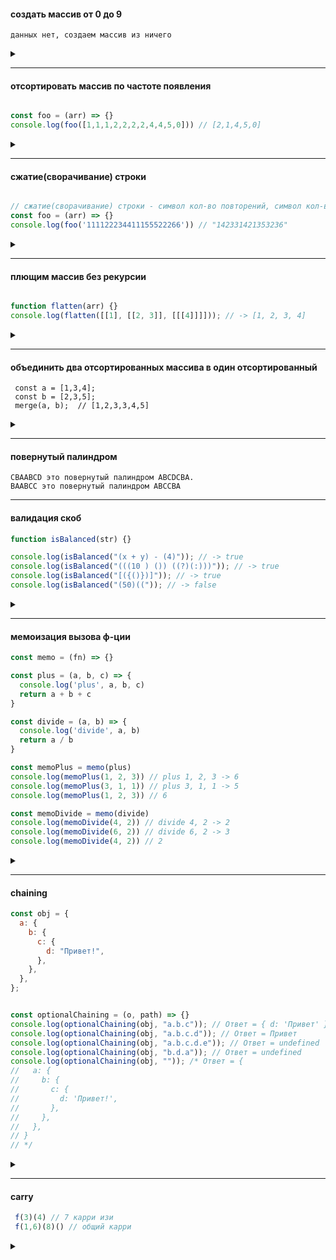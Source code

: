 #### создать массив от 0 до 9

```
данных нет, создаем массив из ничего
```
<details><summary> </summary>
  
```javascript
let arr = Array.from({length:10}).map((v,k)=>k)
```
</details>
  
---
  
#### отсортировать массив по частоте появления

```javascript

const foo = (arr) => {}
console.log(foo([1,1,1,2,2,2,2,4,4,5,0])) // [2,1,4,5,0]
```
<details><summary> </summary>
  
```javascript
  const foo = (arr) => {
   let obj = {}
   for (let item of arr) {
     obj[item] = (obj[item] ?? 0) + 1
   }
   return Object.entries(obj).sort((a,b)=>b[1]-a[1]).reduce((acc,item)=>{
     acc.push(item[0])
     return acc
   },[])
 }
```
  
</details>
  
---

#### сжатие(сворачивание) строки

```javascript

// сжатие(сворачивание) строки - символ кол-во повторений, символ кол-во повторений ...
const foo = (arr) => {}
console.log(foo('111122234411155522266')) // "142331421353236"
```
<details><summary> </summary>
  
```javascript
  const foo = (str) => {
  let res = str[0];
  let count = 1;
  let j = 0;
  for (let i=1; i < str.length; i++) {
    if (str[i]===str[i-1]) { count++ }
    else {
      res+=String(count);
      res+=String(str[i]);
      count=1;
    }
  }
  return res
}
```
  
</details>
  
---
  
#### плющим массив без рекурсии
  
```javascript  

function flatten(arr) {}
console.log(flatten([[1], [[2, 3]], [[[4]]]])); // -> [1, 2, 3, 4]
```
<details><summary> </summary>
  
```javascript
// без рекурсии
const flatten = (arr) => {
  let res = [...arr];
  let i = 0;
  while (i < res.length) {
    if (Array.isArray(res[i])) {
      res.splice(i, 1, ...res[i])
    }
    else i++
  }
  return res
}
```
</details>
  
---
  
#### объединить два отсортированных массива в один отсортированный  

```
 const a = [1,3,4];
 const b = [2,3,5];
 merge(a, b);  // [1,2,3,3,4,5]
```
  
<details><summary> </summary>

```javascript
  function merge(a, b) {
    let i = a.length - 1;
    let j = b.length - 1;
    let end = a.length + b.length - 1;
    
    while (j >= 0) {
      if (i >= 0 && a[i] > b[j]) {
        a[end] = a[i];
        i--;
      } else {
        a[end] = b[j];
        j--;
      }
      end--;
    }
    return a
}
```
</details>
  
---
  
#### повернутый палиндром  

```
CBAABCD это повернутый палиндром ABCDCBA.
BAABCC это повернутый палиндром ABCCBA
```
  
---
  
#### валидация скоб

```javascript
function isBalanced(str) {}

console.log(isBalanced("(x + y) - (4)")); // -> true
console.log(isBalanced("(((10 ) ()) ((?)(:)))")); // -> true
console.log(isBalanced("[({()})]")); // -> true
console.log(isBalanced("(50)((")); // -> false
```
<details><summary> </summary>
```javascript
  function isBalanced(str) {
  let stack = []
  let braces = {
    '{':'}',
    '[':']',
    '(':')',
  }
  let bracesArr = Object.keys(braces).join('') + Object.values(braces).join('')
  console.log(bracesArr)
  for (let char of str) {
    if (bracesArr.includes(char)) {
     if (braces[char]) stack.push(char) // открытая
      else {
        if (braces[stack.pop()] !== char ) return false
      }
    }
  }
  if (stack.length) return false
  else return true
}
```
</details>
  
---

#### мемоизация вызова ф-ции 
  
```javascript
const memo = (fn) => {}

const plus = (a, b, c) => {
  console.log('plus', a, b, c)
  return a + b + c
}

const divide = (a, b) => {
  console.log('divide', a, b)
  return a / b
} 

const memoPlus = memo(plus)
console.log(memoPlus(1, 2, 3)) // plus 1, 2, 3 -> 6
console.log(memoPlus(3, 1, 1)) // plus 3, 1, 1 -> 5
console.log(memoPlus(1, 2, 3)) // 6

const memoDivide = memo(divide)
console.log(memoDivide(4, 2)) // divide 4, 2 -> 2
console.log(memoDivide(6, 2)) // divide 6, 2 -> 3
console.log(memoDivide(4, 2)) // 2
```

<details><summary> </summary>

```javascript
 const memo = (fn) => {
  let cache = {}
  return function(...args) {
    if (cache[args]) return cache[args]
    else { 
      cache[args] = fn(...args)
      return cache[args]
    }
  }
}
```
  
</details>
  
---
  
#### chaining

```javascript
const obj = {
  a: {
    b: {
      c: {
        d: "Привет!",
      },
    },
  },
};


const optionalChaining = (o, path) => {}
console.log(optionalChaining(obj, "a.b.c")); // Ответ = { d: 'Привет' }
console.log(optionalChaining(obj, "a.b.c.d")); // Ответ = Привет
console.log(optionalChaining(obj, "a.b.c.d.e")); // Ответ = undefined
console.log(optionalChaining(obj, "b.d.a")); // Ответ = undefined
console.log(optionalChaining(obj, "")); /* Ответ = {
//   a: {
//     b: {
//       c: {
//         d: 'Привет!',
//       },
//     },
//   },
// } 
// */
```
<details><summary> </summary>

```javascript
  const optionalChaining = (o, path) => {
  if (!path.length) return o;
  
  let paths = path.split('.')
  let obj = {...o}
             
  for (let chain of paths) {
    if (obj[chain]) obj = obj[chain] 
    else return undefined
  }
  return obj
}
```
  
</details>
  
---
  
#### carry

```javascript
 f(3)(4) // 7 карри изи
 f(1,6)(8)() // общий карри
```
  
<details><summary> </summary>

```javascript

```
  
</details>
